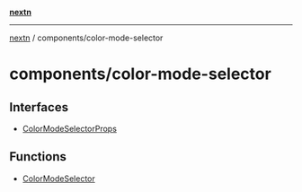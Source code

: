 [**nextn**](../../README.md)

***

[nextn](../../modules.md) / components/color-mode-selector

# components/color-mode-selector

## Interfaces

- [ColorModeSelectorProps](interfaces/ColorModeSelectorProps.md)

## Functions

- [ColorModeSelector](functions/ColorModeSelector.md)

